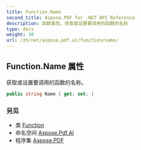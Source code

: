```yaml
---
title: Function.Name
second_title: Aspose.PDF for .NET API Reference
description: 函数属性。获取或设置要调用的函数的名称
type: docs
weight: 30
url: /zh/net/aspose.pdf.ai/function/name/
---
```

## Function.Name 属性

获取或设置要调用的函数的名称。

```csharp
public string Name { get; set; }
```

### 另见

* 类 [Function](../)
* 命名空间 [Aspose.Pdf.AI](../../../aspose.pdf.ai/)
* 程序集 [Aspose.PDF](../../../)